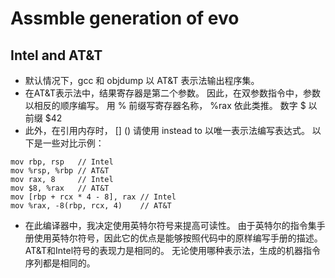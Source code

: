# Assmble generation of evo

## Intel and AT&T

- 默认情况下，gcc 和 objdump 以 AT&T 表示法输出程序集。
- 在AT&T表示法中，结果寄存器是第二个参数。 因此，在双参数指令中，参数以相反的顺序编写。 用 % 前缀写寄存器名称， %rax 依此类推。 数字 $ 以前缀 $42 
- 此外，在引用内存时， [] () 请使用 instead to 以唯一表示法编写表达式。 以下是一些对比示例：
```
mov rbp, rsp   // Intel
mov %rsp, %rbp // AT&T
mov rax, 8     // Intel
mov $8, %rax   // AT&T
mov [rbp + rcx * 4 - 8], rax // Intel
mov %rax, -8(rbp, rcx, 4)    // AT&T

```

- 在此编译器中，我决定使用英特尔符号来提高可读性。 由于英特尔的指令集手册使用英特尔符号，因此它的优点是能够按照代码中的原样编写手册的描述。 AT&T和Intel符号的表现力是相同的。 无论使用哪种表示法，生成的机器指令序列都是相同的。